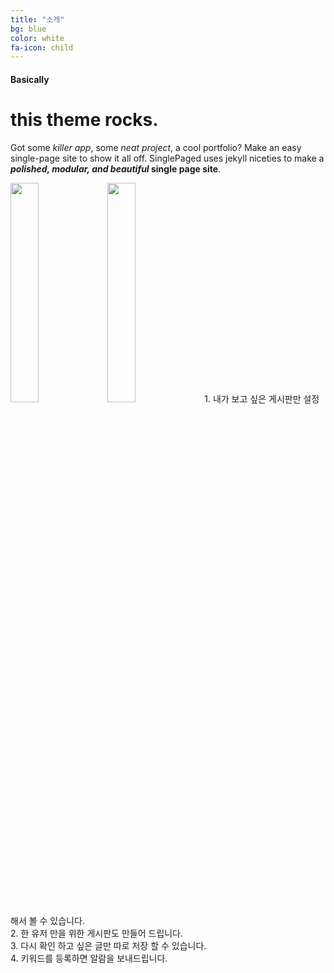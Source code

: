 ```yaml
---
title: "소개"
bg: blue
color: white
fa-icon: child
---
```


#### Basically

# this theme rocks.

Got some *killer app*, some *neat project*, a cool portfolio? Make an easy single-page site to show it all off. SinglePaged uses jekyll niceties to make a ***polished, modular, and beautiful* single page site**.

<span class="threeStep"><img src="https://user-images.githubusercontent.com/11792345/29740102-da7eecbc-8a89-11e7-9193-5d82291de56d.png
" width="30%" heigth="30%"></span> 
<span class ="threeStep"><img src="https://user-images.githubusercontent.com/11792345/29740102-da7eecbc-8a89-11e7-9193-5d82291de56d.png
" width="30%" heigth="30%">
<span>1. 내가 보고 싶은 게시판만 설정해서 볼 수 있습니다. <br> 2. 한 유저 만을 위한 게시판도 만들어 드립니다. <br> 3. 다시 확인 하고 싶은 글만 따로 저장 할 수 있습니다.<br> 4. 키워드를 등록하면 알람을 보내드립니다.</span>
